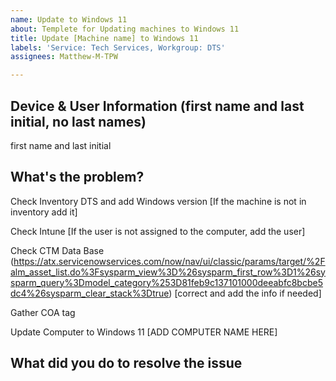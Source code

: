 ```yaml
---
name: Update to Windows 11
about: Templete for Updating machines to Windows 11
title: Update [Machine name] to Windows 11
labels: 'Service: Tech Services, Workgroup: DTS'
assignees: Matthew-M-TPW

---
```


<!-- KRAMER, CAMERON - 8700/8900, PDC, TOWNVIEW, RIO, OTC, TOOMEY, BOP, ST. ELMO, DALTON, BEN WHITE -->
 
## Device & User Information (first name and last initial, no last names)
first name and last initial <!--Lastname-->

## What's the problem?
Check Inventory DTS and add Windows version [If the machine is not in inventory add it]

Check Intune [If the user is not assigned to the computer, add the user]

Check CTM Data Base (https://atx.servicenowservices.com/now/nav/ui/classic/params/target/%2Falm_asset_list.do%3Fsysparm_view%3D%26sysparm_first_row%3D1%26sysparm_query%3Dmodel_category%253D81feb9c137101000deeabfc8bcbe5dc4%26sysparm_clear_stack%3Dtrue) [correct and add the info if needed]

Gather COA tag


Update Computer to Windows 11
[ADD COMPUTER NAME HERE]
 
## What did you do to resolve the issue
